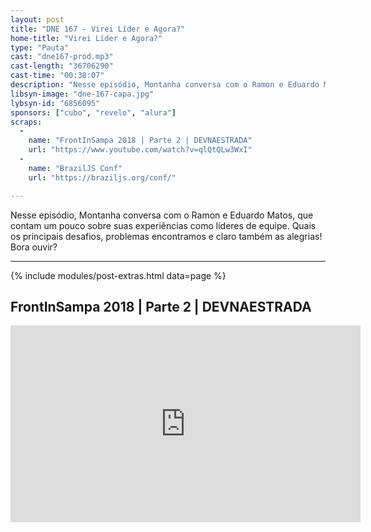 ```yaml
---
layout: post
title: "DNE 167 - Virei Líder e Agora?"
home-title: "Virei Líder e Agora?"
type: "Pauta"
cast: "dne167-prod.mp3"
cast-length: "36706290"
cast-time: "00:38:07"
description: "Nesse episódio, Montanha conversa com o Ramon e Eduardo Matos, que contam um pouco sobre suas experiências como líderes de equipe. Quais os principais desafios, problemas encontramos e claro também as alegrias! Bora ouvir?"
libsyn-image: "dne-167-capa.jpg"
lybsyn-id: "6856095"
sponsors: ["cubo", "revelo", "alura"]
scraps:
  -
    name: "FrontInSampa 2018 | Parte 2 | DEVNAESTRADA"
    url: "https://www.youtube.com/watch?v=qlQtQLw3WxI"
  -
    name: "BrazilJS Conf"
    url: "https://braziljs.org/conf/"

---
```


Nesse episódio, Montanha conversa com o Ramon e Eduardo Matos, que contam um pouco sobre suas experiências como líderes de equipe. Quais os principais desafios, problemas encontramos e claro também as alegrias! Bora ouvir?

---

{% include modules/post-extras.html data=page %}

<section class="post-youtube">
  <h2 class="post-youtube-title">
    FrontInSampa 2018 | Parte 2 | DEVNAESTRADA
  </h2>
  <div class="v-wrapper">
    <iframe class="v-iframe" width="560" height="315" src="https://www.youtube.com/embed/qlQtQLw3WxI" frameborder="0" allowfullscreen></iframe>
  </div>
</section>
